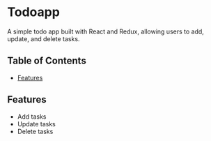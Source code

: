 # Todoapp

A simple todo app built with React and Redux, allowing users to add, update, and delete tasks.

## Table of Contents

- [Features](#features)

## Features

- Add tasks
- Update tasks
- Delete tasks
